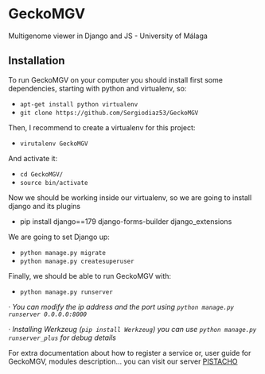 # GeckoMGV
Multigenome viewer in Django and JS - University of Málaga

## Installation

To run GeckoMGV on your computer you should install first some dependencies, starting with python and virtualenv, so:

* `apt-get install python virtualenv`
* `git clone https://github.com/Sergiodiaz53/GeckoMGV`

Then, I recommend to create a virtualenv for this project:

* `virutalenv GeckoMGV `

And activate it:

* `cd GeckoMGV/`
* `source bin/activate`

Now we should be working inside our virtualenv, so we are going to install django and its plugins

* pip install django==179 django-forms-builder django_extensions

We are going to set Django up:

* `python manage.py migrate`
* `python manage.py createsuperuser`

Finally, we should be able to run GeckoMGV with:

* `python manage.py runserver`

*· You can modify the ip address and the port using `python manage.py runserver 0.0.0.0:8000`*

*· Installing Werkzeug (`pip install Werkzeug`) you can use `python manage.py runserver_plus` for debug details*

For extra documentation about how to register a service or, user guide for GeckoMGV, modules description... you can visit our server [PISTACHO](https://pistacho.ac.uma.es)
